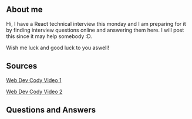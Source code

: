 ## About me

Hi, I have a React technical interview this monday and I am preparing for it by finding interview questions online and answering them here. I will post this since it may help somebody :D.  

  
Wish me luck and good luck to you aswell!

## Sources

[Web Dev Cody Video 1](https://www.youtube.com/watch?v=xo1sW5HD7os)  

[Web Dev Cody Video 2](https://www.youtube.com/watch?v=AHbAAnt9qsY)

## Questions and Answers

